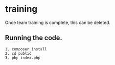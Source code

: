 # training
Once team training is complete, this can be deleted.

## Running the code.
```
1. composer install
2. cd public
3. php index.php
```